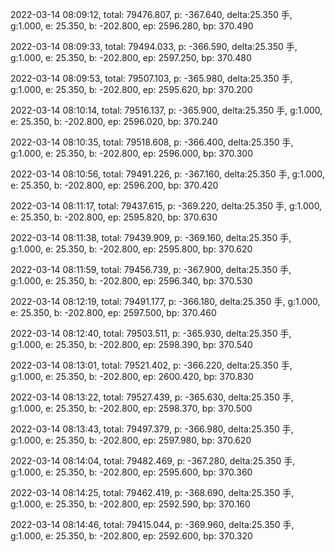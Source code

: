 2022-03-14 08:09:12, total: 79476.807, p: -367.640, delta:25.350 手, g:1.000, e: 25.350, b: -202.800, ep: 2596.280, bp: 370.490

2022-03-14 08:09:33, total: 79494.033, p: -366.590, delta:25.350 手, g:1.000, e: 25.350, b: -202.800, ep: 2597.250, bp: 370.480

2022-03-14 08:09:53, total: 79507.103, p: -365.980, delta:25.350 手, g:1.000, e: 25.350, b: -202.800, ep: 2595.620, bp: 370.200

2022-03-14 08:10:14, total: 79516.137, p: -365.900, delta:25.350 手, g:1.000, e: 25.350, b: -202.800, ep: 2596.020, bp: 370.240

2022-03-14 08:10:35, total: 79518.608, p: -366.400, delta:25.350 手, g:1.000, e: 25.350, b: -202.800, ep: 2596.000, bp: 370.300

2022-03-14 08:10:56, total: 79491.226, p: -367.160, delta:25.350 手, g:1.000, e: 25.350, b: -202.800, ep: 2596.200, bp: 370.420

2022-03-14 08:11:17, total: 79437.615, p: -369.220, delta:25.350 手, g:1.000, e: 25.350, b: -202.800, ep: 2595.820, bp: 370.630

2022-03-14 08:11:38, total: 79439.909, p: -369.160, delta:25.350 手, g:1.000, e: 25.350, b: -202.800, ep: 2595.800, bp: 370.620

2022-03-14 08:11:59, total: 79456.739, p: -367.900, delta:25.350 手, g:1.000, e: 25.350, b: -202.800, ep: 2596.340, bp: 370.530

2022-03-14 08:12:19, total: 79491.177, p: -366.180, delta:25.350 手, g:1.000, e: 25.350, b: -202.800, ep: 2597.500, bp: 370.460

2022-03-14 08:12:40, total: 79503.511, p: -365.930, delta:25.350 手, g:1.000, e: 25.350, b: -202.800, ep: 2598.390, bp: 370.540

2022-03-14 08:13:01, total: 79521.402, p: -366.220, delta:25.350 手, g:1.000, e: 25.350, b: -202.800, ep: 2600.420, bp: 370.830

2022-03-14 08:13:22, total: 79527.439, p: -365.630, delta:25.350 手, g:1.000, e: 25.350, b: -202.800, ep: 2598.370, bp: 370.500

2022-03-14 08:13:43, total: 79497.379, p: -366.980, delta:25.350 手, g:1.000, e: 25.350, b: -202.800, ep: 2597.980, bp: 370.620

2022-03-14 08:14:04, total: 79482.469, p: -367.280, delta:25.350 手, g:1.000, e: 25.350, b: -202.800, ep: 2595.600, bp: 370.360

2022-03-14 08:14:25, total: 79462.419, p: -368.690, delta:25.350 手, g:1.000, e: 25.350, b: -202.800, ep: 2592.590, bp: 370.160

2022-03-14 08:14:46, total: 79415.044, p: -369.960, delta:25.350 手, g:1.000, e: 25.350, b: -202.800, ep: 2592.600, bp: 370.320
